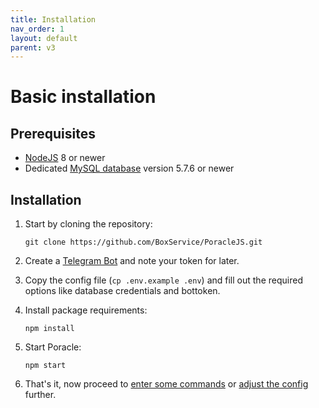 ```yaml
---
title: Installation
nav_order: 1
layout: default
parent: v3
---
```


# Basic installation

## Prerequisites

* [NodeJS](https://nodejs.org/en/) 8 or newer
* Dedicated [MySQL database](mysql.html) version 5.7.6 or newer


## Installation

1. Start by cloning the repository:
   ```
   git clone https://github.com/BoxService/PoracleJS.git
   ```

2. Create a [Telegram Bot](../telegrambot.html) and note your token for later.

3. Copy the config file (`cp .env.example .env`) and fill out the required options like database credentials and bottoken.

4. Install package requirements:
    ```
    npm install
    ```

5. Start Poracle:
    ```
    npm start
    ```

6. That's it, now proceed to [enter some commands](../userguide/en) or [adjust the config](config.md) further.
